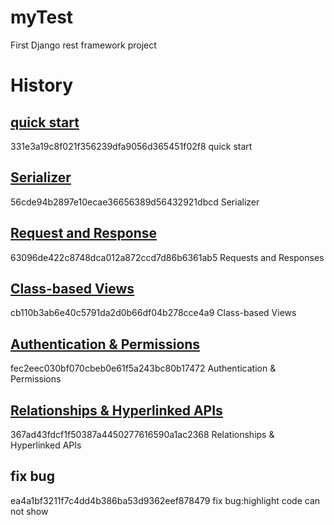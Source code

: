 # myTest
First Django rest framework project

# History
## [quick start](http://www.django-rest-framework.org/tutorial/quickstart/)
331e3a19c8f021f356239dfa9056d365451f02f8 quick start
## [Serializer](http://www.django-rest-framework.org/tutorial/1-serialization/)
56cde94b2897e10ecae36656389d56432921dbcd Serializer
## [Request and Response](http://www.django-rest-framework.org/tutorial/2-requests-and-responses/)
63096de422c8748dca012a872ccd7d86b6361ab5 Requests and Responses
## [Class-based Views](http://www.django-rest-framework.org/tutorial/3-class-based-views/)
cb110b3ab6e40c5791da2d0b66df04b278cce4a9 Class-based Views
## [Authentication & Permissions](http://www.django-rest-framework.org/tutorial/4-authentication-and-permissions/)
fec2eec030bf070cbeb0e61f5a243bc80b17472 Authentication & Permissions
## [Relationships & Hyperlinked APIs](http://www.django-rest-framework.org/tutorial/5-relationships-and-hyperlinked-apis/)
367ad43fdcf1f50387a4450277616590a1ac2368 Relationships & Hyperlinked APIs
## fix bug
ea4a1bf3211f7c4dd4b386ba53d9362eef878479 fix bug:highlight code can not show

